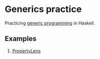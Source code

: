 # Generics practice

Practicing [generic programming](http://hackage.haskell.org/package/base-4.12.0.0/docs/GHC-Generics.html) in Haskell.

## Examples

1. [PropertyLens](./src/PropertyLens.hs)
